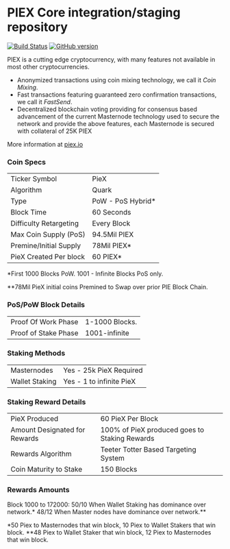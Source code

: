 PIEX Core integration/staging repository
=====================================

[![Build Status](https://travis-ci.org/PIEX-Project/PIEX.svg?branch=master)](https://travis-ci.org/PIEX-Project/PIEX) [![GitHub version](https://badge.fury.io/gh/PIEX-Project%2FPIEX.svg)](https://badge.fury.io/gh/PIEX-Project%2FPIEX)

PIEX is a cutting edge cryptocurrency, with many features not available in most other cryptocurrencies.
- Anonymized transactions using coin mixing technology, we call it _Coin Mixing_.
- Fast transactions featuring guaranteed zero confirmation transactions, we call it _FastSend_.
- Decentralized blockchain voting providing for consensus based advancement of the current Masternode
  technology used to secure the network and provide the above features, each Masternode is secured
  with collateral of 25K PIEX

More information at [piex.io](http://www.piex.io)

### Coin Specs
<table>
<tr><td>Ticker Symbol</td><td>PieX</td></tr>
<tr><td>Algorithm</td><td>Quark</td></tr>
<tr><td>Type</td><td>PoW - PoS Hybrid*</td></tr>
<tr><td>Block Time</td><td>60 Seconds</td></tr>
<tr><td>Difficulty Retargeting</td><td>Every Block</td></tr>
<tr><td>Max Coin Supply (PoS)</td><td>94.5Mil PIEX</td></tr>
<tr><td>Premine/Initial Supply</td><td>78Mil PIEX*</td></tr>
<tr><td>PieX Created Per block</td><td>60 PIEX*</td></tr>
</table>

*First 1000 Blocks PoW. 1001 - Infinite Blocks PoS only.

**78Mil PieX initial coins Premined to Swap over prior PIE Block Chain.

### PoS/PoW Block Details
<table>
<tr><td>Proof Of Work Phase</td><td>1-1000 Blocks.</td></tr>
<tr><td>Proof of Stake Phase</td><td>1001-infinite</td></tr>
</table>

### Staking Methods
<table>
<tr><td>Masternodes</td><td>Yes - 25k PieX Required</td></tr>
<tr><td>Wallet Staking</td><td>Yes - 1 to infinite PieX</td></tr>
</table>

### Staking Reward Details
<table>
<tr><td>PieX Produced</td><td>60 PieX Per Block</td></tr>
<tr><td>Amount Designated for Rewards</td><td>100% of PieX produced goes to Staking Rewards</td></tr>
<tr><td>Rewards Algorithm</td><td>Teeter Totter Based Targeting System</td></tr>
<tr><td>Coin Maturity to Stake</td><td>150 Blocks</td></tr>


</table>

### Rewards Amounts

Block 1000 to 172000:
50/10 When Wallet Staking has dominance over network.*
48/12 When Master nodes have dominance over network.**

*50 Piex to Masternodes that win block, 10 Piex to Wallet Stakers that win block.
**48 Piex to Wallet Staker that win block, 12 Piex to Masternodes that win block.